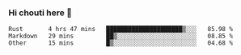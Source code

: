 ### Hi chouti here 👋


<!--START_SECTION:waka-->

```text
Rust       4 hrs 47 mins   █████████████████████▒░░░   85.98 %
Markdown   29 mins         ██▒░░░░░░░░░░░░░░░░░░░░░░   08.85 %
Other      15 mins         █▒░░░░░░░░░░░░░░░░░░░░░░░   04.68 %
```

<!--END_SECTION:waka-->

<!--
**l0nl1f3/l0nl1f3** is a ✨ _special_ ✨ repository because its `README.md` (this file) appears on your GitHub profile.

Here are some ideas to get you started:

- 🔭 I’m currently working on ...
- 🌱 I’m currently learning ...
- 👯 I’m looking to collaborate on ...
- 🤔 I’m looking for help with ...
- 💬 Ask me about ...
- 📫 How to reach me: ...
- 😄 Pronouns: ...
- ⚡ Fun fact: ...
-->
